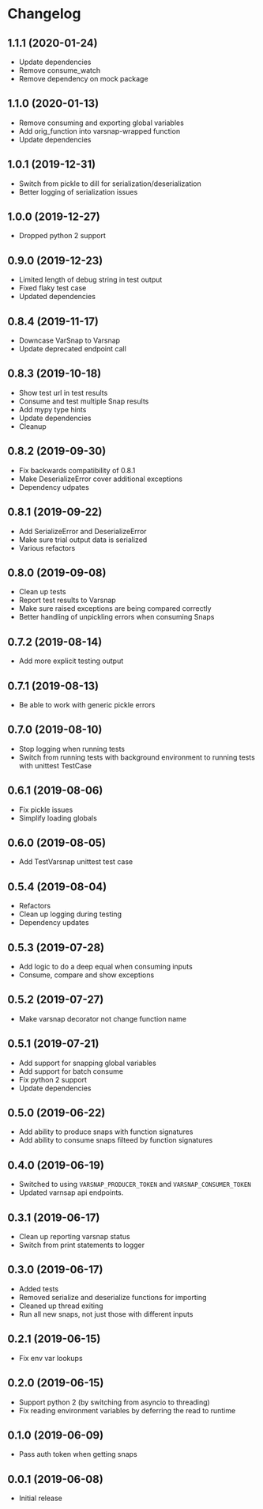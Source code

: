 Changelog
=========

1.1.1 (2020-01-24)
------------------

 - Update dependencies
 - Remove consume_watch
 - Remove dependency on mock package


1.1.0 (2020-01-13)
------------------

 - Remove consuming and exporting global variables
 - Add orig_function into varsnap-wrapped function
 - Update dependencies


1.0.1 (2019-12-31)
------------------

 - Switch from pickle to dill for serialization/deserialization
 - Better logging of serialization issues


1.0.0 (2019-12-27)
------------------

 - Dropped python 2 support


0.9.0 (2019-12-23)
------------------

 - Limited length of debug string in test output
 - Fixed flaky test case
 - Updated dependencies


0.8.4 (2019-11-17)
------------------

 - Downcase VarSnap to Varsnap
 - Update deprecated endpoint call


0.8.3 (2019-10-18)
------------------

 - Show test url in test results
 - Consume and test multiple Snap results
 - Add mypy type hints
 - Update dependencies
 - Cleanup


0.8.2 (2019-09-30)
------------------

 - Fix backwards compatibility of 0.8.1
 - Make DeserializeError cover additional exceptions
 - Dependency udpates


0.8.1 (2019-09-22)
------------------

 - Add SerializeError and DeserializeError
 - Make sure trial output data is serialized
 - Various refactors


0.8.0 (2019-09-08)
------------------

 - Clean up tests
 - Report test results to Varsnap
 - Make sure raised exceptions are being compared correctly
 - Better handling of unpickling errors when consuming Snaps


0.7.2 (2019-08-14)
------------------

 - Add more explicit testing output


0.7.1 (2019-08-13)
------------------

 - Be able to work with generic pickle errors


0.7.0 (2019-08-10)
------------------

 - Stop logging when running tests
 - Switch from running tests with background environment to running tests with unittest TestCase


0.6.1 (2019-08-06)
------------------

 - Fix pickle issues
 - Simplify loading globals


0.6.0 (2019-08-05)
------------------

 - Add TestVarsnap unittest test case


0.5.4 (2019-08-04)
------------------

 - Refactors
 - Clean up logging during testing
 - Dependency updates


0.5.3 (2019-07-28)
------------------

 - Add logic to do a deep equal when consuming inputs
 - Consume, compare and show exceptions


0.5.2 (2019-07-27)
------------------

 - Make varsnap decorator not change function name


0.5.1 (2019-07-21)
------------------

 - Add support for snapping global variables
 - Add support for batch consume
 - Fix python 2 support
 - Update dependencies


0.5.0 (2019-06-22)
------------------

 - Add ability to produce snaps with function signatures
 - Add ability to consume snaps filteed by function signatures


0.4.0 (2019-06-19)
------------------

 - Switched to using `VARSNAP_PRODUCER_TOKEN` and `VARSNAP_CONSUMER_TOKEN`
 - Updated varnsap api endpoints.


0.3.1 (2019-06-17)
------------------

 - Clean up reporting varsnap status
 - Switch from print statements to logger


0.3.0 (2019-06-17)
------------------

 - Added tests
 - Removed serialize and deserialize functions for importing
 - Cleaned up thread exiting
 - Run all new snaps, not just those with different inputs


0.2.1 (2019-06-15)
------------------

 - Fix env var lookups


0.2.0 (2019-06-15)
------------------

 - Support python 2 (by switching from asyncio to threading)
 - Fix reading environment variables by deferring the read to runtime


0.1.0 (2019-06-09)
------------------
 - Pass auth token when getting snaps


0.0.1 (2019-06-08)
------------------
 - Initial release
